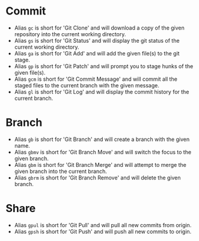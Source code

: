 # Commit

 - Alias `gc` is short for 'Git Clone' and will download a copy of the given repository into the current working directory.
 - Alias `gs` is short for 'Git Status' and will display the git status of the current working directory.
 - Alias `ga` is short for 'Git Add' and will add the given file(s) to the git stage.
 - Alias `gp` is short for 'Git Patch' and will prompt you to stage hunks of the given file(s).
 - Alias `gcm` is short for 'Git Commit Message' and will commit all the staged files to the current branch with the given message.
 - Alias `gl` is short for 'Git Log' and will display the commit history for the current branch.

# Branch

 - Alias `gb` is short for 'Git Branch' and will create a branch with the given name.
 - Alias `gbmv` is short for 'Git Branch Move' and will switch the focus to the given branch.
 - Alias `gbm` is short for 'Git Branch Merge' and will attempt to merge the given branch into the current branch.
 - Alias `gbrm` is short for 'Git Branch Remove' and will delete the given branch.

# Share

 - Alias `gpul` is short for 'Git Pull' and will pull all new commits from origin.
 - Alias `gpsh` is short for 'Git Push' and will push all new commits to origin.
